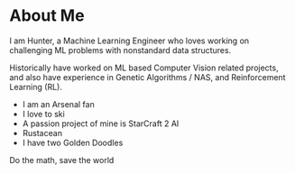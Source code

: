 # About Me

I am Hunter, a Machine Learning Engineer who loves working on challenging ML problems with nonstandard data structures. 

Historically have worked on ML based Computer Vision related projects, and also have experience in Genetic Algorithms / NAS, and Reinforcement Learning (RL).

- I am an Arsenal fan 
- I love to ski
- A passion project of mine is StarCraft 2 AI
- Rustacean
- I have two Golden Doodles

Do the math, save the world
